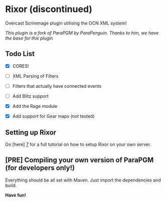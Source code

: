 Rixor (discontinued)
==================

Overcast Scrimmage plugin utilising the OCN XML system!

*This plugin is a fork of ParaPGM by ParaPenguin. Thanks to him, we have the base for this plugin*

Todo List
---------
- [X] CORES!
- [ ] XML Parsing of Filters
- [ ] Filters that actually have connected events
- [ ] Add Blitz support
- [X] Add the Rage module
- [X] Add support for Gear maps (not tested)


Setting up Rixor
---------------
Go [here] [7] for a full tutorial on how to setup Rixor on your own server. 

[PRE] Compiling your own version of ParaPGM (for developers only!)
-------------------------------------------

Everything should be all set with Maven. Just import the dependencies and build. 

**Have fun!**

[7]: http://projectrixor.github.io/Tutorial.html "Tutorial"
